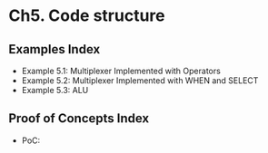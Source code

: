 # Ch5. Code structure

## Examples Index
* Example 5.1: Multiplexer Implemented with Operators
* Example 5.2: Multiplexer Implemented with WHEN and SELECT
* Example 5.3: ALU

## Proof of Concepts Index
* PoC:
